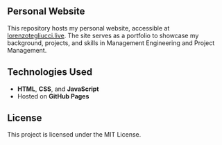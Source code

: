 ## Personal Website
This repository hosts my personal website, accessible at [lorenzotegliucci.live](http://lorenzotegliucci.live). The site serves as a portfolio to showcase my background, projects, and skills in Management Engineering and Project Management.

## Technologies Used
- **HTML**, **CSS**, and **JavaScript**
- Hosted on **GitHub Pages**

## License
This project is licensed under the MIT License.
